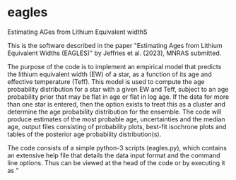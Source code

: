 # eagles
Estimating AGes from Lithium Equivalent widthS

This is the software described in the paper "Estimating Ages from Lithium Equivalent Widths (EAGLES)" by Jeffries et al. (2023), MNRAS submitted.

The purpose of the code is to implement an empirical model that predicts the lithium equivalent width (EW) of a star, as a function of its age and effective temperature (Teff). This model is used to compute the age probability distribution for a star with a given EW and Teff, subject to an age probability prior that may be flat in age or flat in log age. If the data for more than one star is entered, then the option exists to treat this as a cluster and determine the age probability distribution for the ensemble. The code will produce estimates of the most probable age, uncertainties and the median age, output files consisting of probability plots, best-fit isochrone plots and tables of the posterior age probability distribution(s).

The code consists of a simple python-3 scripts (eagles.py), which contains an extensive help file that details the data input format and the command line options. Thus can be viewed at the head of the code or by executing it as "<script> -h"
  
input.dat is an example input data file containg the data for three stars which might be part of a cluster
  
To test whether the code is working use  "<script> input.dat output -c -s", which should report the following
*********************************************
****************EAGLES V1.0******************
*********************************************

Cluster of 3 stars
chi-squared of fit =   0.46
most probable log (Age/yr) = 7.277 +0.135/-0.630
most probable Age (Myr) =   18.9 +   6.9/-  14.5
median log (Age/yr) = 7.112
median Age (Myr) =   13.0
*********************************************
  
and produce the output files
  
  output_prob.csv       - plot of the combined age probability distribution
  output_iso.pdf        - plot of the data and best-fit isochrone in the EW vs Teff plane
  output_pos.csv        - combined posterior probability distribution for the dataset
  output.csv            - summary results for the three stars and result for the cluster
  
  
